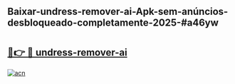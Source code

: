 ## Baixar-undress-remover-ai-Apk-sem-anúncios-desbloqueado-completamente-2025-#a46yw

# <h2><a href="https://ainizakaria.my?title=undress-remover-ai&ref=20M">🔗👉 🔴 undress-remover-ai</a></h2>

[![acn](https://github.com/user-attachments/assets/0f9c940e-d8b0-45ae-aac7-cd30a18b3e1c)](https://ainizakaria.my?title=undress-remover-ai&ref=20M)

